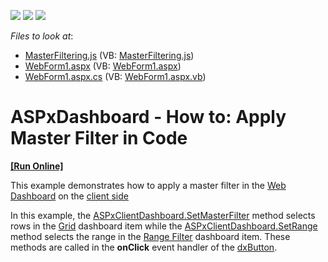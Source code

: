 <!-- default badges list -->
![](https://img.shields.io/endpoint?url=https://codecentral.devexpress.com/api/v1/VersionRange/128579785/19.1.3%2B)
[![](https://img.shields.io/badge/Open_in_DevExpress_Support_Center-FF7200?style=flat-square&logo=DevExpress&logoColor=white)](https://supportcenter.devexpress.com/ticket/details/T490897)
[![](https://img.shields.io/badge/📖_How_to_use_DevExpress_Examples-e9f6fc?style=flat-square)](https://docs.devexpress.com/GeneralInformation/403183)
<!-- default badges end -->
<!-- default file list -->
*Files to look at*:

* [MasterFiltering.js](./CS/WebDashboard_SetMasterFilter/Scripts/MasterFiltering.js) (VB: [MasterFiltering.js](./VB/WebDashboard_SetMasterFilter/Scripts/MasterFiltering.js))
* [WebForm1.aspx](./CS/WebDashboard_SetMasterFilter/WebForm1.aspx) (VB: [WebForm1.aspx](./VB/WebDashboard_SetMasterFilter/WebForm1.aspx))
* [WebForm1.aspx.cs](./CS/WebDashboard_SetMasterFilter/WebForm1.aspx.cs) (VB: [WebForm1.aspx.vb](./VB/WebDashboard_SetMasterFilter/WebForm1.aspx.vb))
<!-- default file list end -->
# ASPxDashboard - How to: Apply Master Filter in Code
<!-- run online -->
**[[Run Online]](https://codecentral.devexpress.com/t490897/)**
<!-- run online end -->


This example demonstrates how to apply a master filter in the [Web Dashboard](https://docs.devexpress.com/Dashboard/115955) on the [client side](https://docs.devexpress.com/Dashboard/116302) 

In this example, the [ASPxClientDashboard.SetMasterFilter](https://docs.devexpress.com/Dashboard/js-ASPxClientDashboard#js_ASPxClientDashboard_SetMasterFilter_itemName_values_) method selects rows in the [Grid](https://docs.devexpress.com/Dashboard/117161/) dashboard item while the [ASPxClientDashboard.SetRange](https://docs.devexpress.com/Dashboard/js-ASPxClientDashboard#js_ASPxClientDashboard_SetRange_itemName_range_)  method selects the range in the [Range Filter](https://docs.devexpress.com/Dashboard/117168/) dashboard item.  These methods are called in the **onClick** event handler of the [dxButton](https://js.devexpress.com/DevExtreme/20_2/ApiReference/UI_Widgets/dxButton/).
